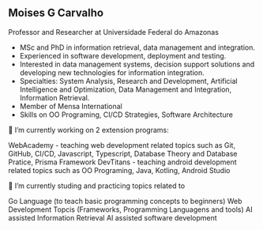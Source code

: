 ## Moises G Carvalho
Professor and Researcher at Universidade Federal do Amazonas

- MSc and PhD in information retrieval, data management and integration. 
- Experienced in software development, deployment and testing.
- Interested in data management systems, decision support solutions and developing new technologies for information integration. 
- Specialties: System Analysis, Research and Development, Artificial Intelligence and Optimization, Data Management and Integration, Information Retrieval.
- Member of Mensa International
- Skills on OO Programing, CI/CD Strategies, Software Architecture

 🔭 I’m currently working on 2 extension programs: 

 WebAcademy - teaching web development related topics such as Git, GitHub, CI/CD, Javascript, Typescript, Database Theory and Database Pratice, Prisma Framework
 DevTitans - teaching android development related topics such as OO Programing, Java, Kotling, Android Studio

 🌱 I’m currently studing and practicing topics related to

 Go Language (to teach basic programming concepts to beginners)
 Web Development Topcis (Frameworks, Programming Languagens and tools)
 AI assisted Information Retrieval 
 AI assisted software development


<!--
**MoisesGC/MoisesGC** is a ✨ _special_ ✨ repository because its `README.md` (this file) appears on your GitHub profile.

Here are some ideas to get you started:

- 🔭 I’m currently working on ...
- 🌱 I’m currently learning ...
- 👯 I’m looking to collaborate on ...
- 🤔 I’m looking for help with ...
- 💬 Ask me about ...
- 📫 How to reach me: ...
- 😄 Pronouns: ...
- ⚡ Fun fact: ...
-->
